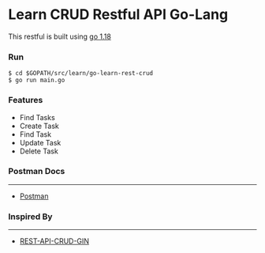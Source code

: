 # Learn CRUD Restful API Go-Lang

This restful is built using [go 1.18](https://go.dev)


### Run
```
$ cd $GOPATH/src/learn/go-learn-rest-crud
$ go run main.go 
```

### Features

- Find Tasks
- Create Task
- Find Task
- Update Task
- Delete Task

### Postman Docs
---------------
- [Postman](https://www.getpostman.com/collections/16d71a2bc2d260196d5f)

### Inspired By
---------------
- [REST-API-CRUD-GIN](https://github.com/Faqihyugos/rest-api-crud-gin)